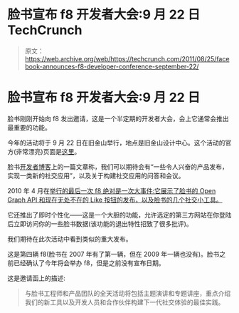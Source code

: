 # 脸书宣布 f8 开发者大会:9 月 22 日 TechCrunch

> 原文：<https://web.archive.org/web/https://techcrunch.com/2011/08/25/facebook-announces-f8-developer-conference-september-22/>

# 脸书宣布 f8 开发者大会:9 月 22 日

脸书刚刚开始向 f8 发出邀请，这是一个半定期的开发者大会，会上它通常会推出最重要的功能。

今年的活动将于 9 月 22 日在旧金山举行，地点是旧金山设计中心。这个活动的官方(非常漂亮)页面是[这里](https://web.archive.org/web/20221231005933/http://f8.facebook.com/)。

脸书[开发者博客](https://web.archive.org/web/20221231005933/https://developers.facebook.com/blog/post/546)上的一篇文章称，我们可以期待会有“一些令人兴奋的产品发布，实现一类新的社交应用”，以及关于构建社交应用的问答和会议。

2010 年 4 月在[举行的最后一次 f8 绝对是一次大事件:它展示了脸书的 Open Graph API 和现在无处不在的 Like 按钮的发布，以及脸书的几个社交小工具。](https://web.archive.org/web/20221231005933/https://techcrunch.com/2010/04/21/hacking-the-graph-live-from-facebooks-f8-conference/)

它还推出了即时个性化——这是一个大胆的功能，允许选定的第三方网站在你登陆后立即访问你的一些脸书数据(该功能的退出特性招致了很多批评)。

我们期待在此次活动中看到类似的重大发布。

这是第四辆 f8(脸书在 2007 年有了第一辆，但在 2009 年一辆也没有)。脸书之前已经确认了今年将会举办 f8，但是之前没有宣布日期。

这是邀请函上的描述:

> 与脸书工程师和产品团队的全天活动将包括主题演讲和专题讲座，重点介绍我们的新工具以及开发人员和合作伙伴构建下一代社交体验的最佳实践。